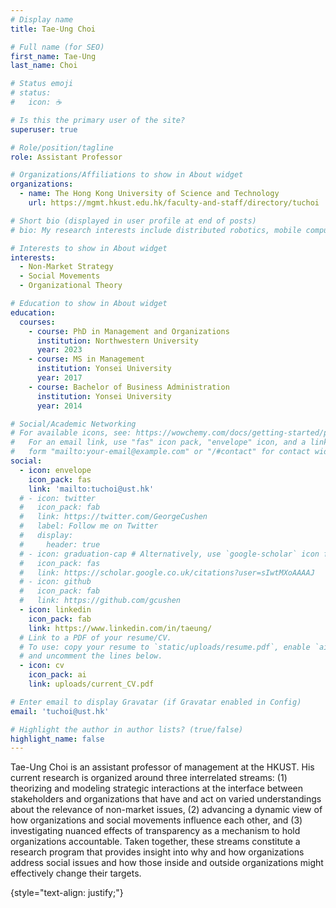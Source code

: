 ```yaml
---
# Display name
title: Tae-Ung Choi

# Full name (for SEO)
first_name: Tae-Ung
last_name: Choi

# Status emoji
# status:
#   icon: ☕️

# Is this the primary user of the site?
superuser: true

# Role/position/tagline
role: Assistant Professor

# Organizations/Affiliations to show in About widget
organizations:
  - name: The Hong Kong University of Science and Technology
    url: https://mgmt.hkust.edu.hk/faculty-and-staff/directory/tuchoi

# Short bio (displayed in user profile at end of posts)
# bio: My research interests include distributed robotics, mobile computing and programmable matter.

# Interests to show in About widget
interests:
  - Non-Market Strategy
  - Social Movements
  - Organizational Theory

# Education to show in About widget
education:
  courses:
    - course: PhD in Management and Organizations
      institution: Northwestern University
      year: 2023
    - course: MS in Management
      institution: Yonsei University
      year: 2017
    - course: Bachelor of Business Administration
      institution: Yonsei University
      year: 2014

# Social/Academic Networking
# For available icons, see: https://wowchemy.com/docs/getting-started/page-builder/#icons
#   For an email link, use "fas" icon pack, "envelope" icon, and a link in the
#   form "mailto:your-email@example.com" or "/#contact" for contact widget.
social:
  - icon: envelope
    icon_pack: fas
    link: 'mailto:tuchoi@ust.hk'
  # - icon: twitter
  #   icon_pack: fab
  #   link: https://twitter.com/GeorgeCushen
  #   label: Follow me on Twitter
  #   display:
  #     header: true
  # - icon: graduation-cap # Alternatively, use `google-scholar` icon from `ai` icon pack
  #   icon_pack: fas
  #   link: https://scholar.google.co.uk/citations?user=sIwtMXoAAAAJ
  # - icon: github
  #   icon_pack: fab
  #   link: https://github.com/gcushen
  - icon: linkedin
    icon_pack: fab
    link: https://www.linkedin.com/in/taeung/
  # Link to a PDF of your resume/CV.
  # To use: copy your resume to `static/uploads/resume.pdf`, enable `ai` icons in `params.yaml`,
  # and uncomment the lines below.
  - icon: cv
    icon_pack: ai
    link: uploads/current_CV.pdf

# Enter email to display Gravatar (if Gravatar enabled in Config)
email: 'tuchoi@ust.hk'

# Highlight the author in author lists? (true/false)
highlight_name: false
---
```


Tae-Ung Choi is an assistant professor of management at the HKUST. His current research is organized around three interrelated streams: (1) theorizing and modeling strategic interactions at the interface between stakeholders and organizations that have and act on varied understandings about the relevance of non-market issues, (2) advancing a dynamic view of how organizations and social movements influence each other, and (3) investigating nuanced effects of transparency as a mechanism to hold organizations accountable. Taken together, these streams constitute a research program that provides insight into why and how organizations address social issues and how those inside and outside organizations might effectively change their targets.

{style="text-align: justify;"}
